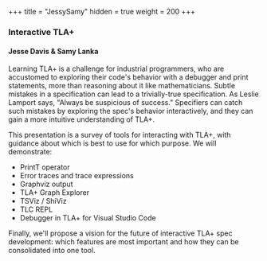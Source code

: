 +++
title = "JessySamy"
hidden = true
weight = 200
+++

### Interactive TLA+

#### Jesse Davis & Samy Lanka

Learning TLA+ is a challenge for industrial programmers, who are accustomed to exploring their code's behavior with a debugger and print statements, more than reasoning about it like mathematicians. Subtle mistakes in a specification can lead to a trivially-true specification. As Leslie Lamport says, "Always be suspicious of success." Specifiers can catch such mistakes by exploring the spec's behavior interactively, and they can gain a more intuitive understanding of TLA+.

This presentation is a survey of tools for interacting with TLA+, with guidance about which is best to use for which purpose. We will demonstrate:

* PrintT operator
* Error traces and trace expressions
* Graphviz output
* TLA+ Graph Explorer
* TSViz / ShiViz
* TLC REPL
* Debugger in TLA+ for Visual Studio Code

Finally, we'll propose a vision for the future of interactive TLA+ spec development: which features are most important and how they can be consolidated into one tool.
 